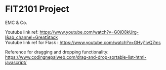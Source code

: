 # FIT2101 Project

EMC & Co.

Youtube link ref: https://www.youtube.com/watch?v=G0jO8kUrg-I&ab_channel=GreatStack  
Youtube link ref for Flask : https://www.youtube.com/watch?v=GHvj1ivQ7ms

Reference for dragging and dropping functionality: https://www.codingnepalweb.com/drag-and-drop-sortable-list-html-javascript/
